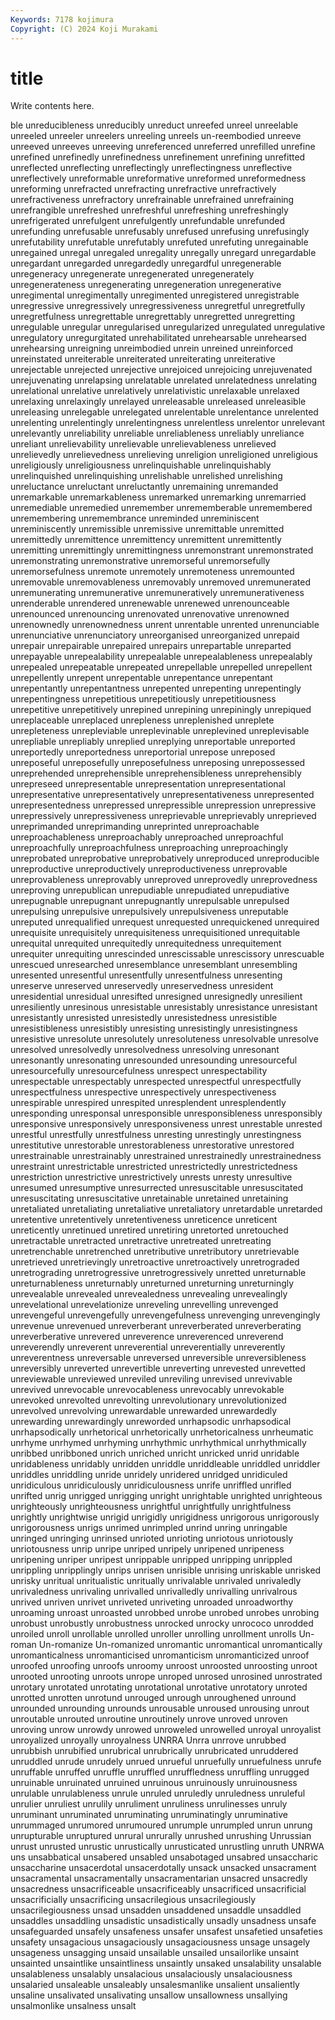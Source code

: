 ```yaml
---
Keywords: 7178 kojimura
Copyright: (C) 2024 Koji Murakami
---
```


# title

Write contents here.



ble unreducibleness unreducibly unreduct unreefed unreel unreelable unreeled unreeler unreelers
unreeling unreels un-reembodied unreeve unreeved unreeves unreeving unreferenced unreferred unrefilled
unrefine unrefined unrefinedly unrefinedness unrefinement unrefining unrefitted unreflected unreflecting unreflectingly
unreflectingness unreflective unreflectively unreformable unreformative unreformed unreformedness unreforming unrefracted unrefracting
unrefractive unrefractively unrefractiveness unrefractory unrefrainable unrefrained unrefraining unrefrangible unrefreshed unrefreshful
unrefreshing unrefreshingly unrefrigerated unrefulgent unrefulgently unrefundable unrefunded unrefunding unrefusable unrefusably
unrefused unrefusing unrefusingly unrefutability unrefutable unrefutably unrefuted unrefuting unregainable unregained
unregal unregaled unregality unregally unregard unregardable unregardant unregarded unregardedly unregardful
unregenerable unregeneracy unregenerate unregenerated unregenerately unregenerateness unregenerating unregeneration unregenerative unregimental
unregimentally unregimented unregistered unregistrable unregressive unregressively unregressiveness unregretful unregretfully unregretfulness
unregrettable unregrettably unregretted unregretting unregulable unregular unregularised unregularized unregulated unregulative
unregulatory unregurgitated unrehabilitated unrehearsable unrehearsed unrehearsing unreigning unreimbodied unrein unreined
unreinforced unreinstated unreiterable unreiterated unreiterating unreiterative unrejectable unrejected unrejective unrejoiced
unrejoicing unrejuvenated unrejuvenating unrelapsing unrelatable unrelated unrelatedness unrelating unrelational unrelative
unrelatively unrelativistic unrelaxable unrelaxed unrelaxing unrelaxingly unrelayed unreleasable unreleased unreleasible
unreleasing unrelegable unrelegated unrelentable unrelentance unrelented unrelenting unrelentingly unrelentingness unrelentless
unrelentor unrelevant unrelevantly unreliability unreliable unreliableness unreliably unreliance unreliant unrelievability
unrelievable unrelievableness unrelieved unrelievedly unrelievedness unrelieving unreligion unreligioned unreligious unreligiously
unreligiousness unrelinquishable unrelinquishably unrelinquished unrelinquishing unrelishable unrelished unrelishing unreluctance unreluctant
unreluctantly unremaining unremanded unremarkable unremarkableness unremarked unremarking unremarried unremediable unremedied
unremember unrememberable unremembered unremembering unremembrance unreminded unreminiscent unreminiscently unremissible unremissive
unremittable unremitted unremittedly unremittence unremittency unremittent unremittently unremitting unremittingly unremittingness
unremonstrant unremonstrated unremonstrating unremonstrative unremorseful unremorsefully unremorsefulness unremote unremotely unremoteness
unremounted unremovable unremovableness unremovably unremoved unremunerated unremunerating unremunerative unremuneratively unremunerativeness
unrenderable unrendered unrenewable unrenewed unrenounceable unrenounced unrenouncing unrenovated unrenovative unrenowned
unrenownedly unrenownedness unrent unrentable unrented unrenunciable unrenunciative unrenunciatory unreorganised unreorganized
unrepaid unrepair unrepairable unrepaired unrepairs unrepartable unreparted unrepayable unrepealability unrepealable
unrepealableness unrepealably unrepealed unrepeatable unrepeated unrepellable unrepelled unrepellent unrepellently unrepent
unrepentable unrepentance unrepentant unrepentantly unrepentantness unrepented unrepenting unrepentingly unrepentingness unrepetitious
unrepetitiously unrepetitiousness unrepetitive unrepetitively unrepined unrepining unrepiningly unrepiqued unreplaceable unreplaced
unrepleness unreplenished unreplete unrepleteness unrepleviable unreplevinable unreplevined unreplevisable unrepliable unrepliably
unreplied unreplying unreportable unreported unreportedly unreportedness unreportorial unrepose unreposed unreposeful
unreposefully unreposefulness unreposing unrepossessed unreprehended unreprehensible unreprehensibleness unreprehensibly unrepreseed unrepresentable
unrepresentation unrepresentational unrepresentative unrepresentatively unrepresentativeness unrepresented unrepresentedness unrepressed unrepressible unrepression
unrepressive unrepressively unrepressiveness unreprievable unreprievably unreprieved unreprimanded unreprimanding unreprinted unreproachable
unreproachableness unreproachably unreproached unreproachful unreproachfully unreproachfulness unreproaching unreproachingly unreprobated unreprobative
unreprobatively unreproduced unreproducible unreproductive unreproductively unreproductiveness unreprovable unreprovableness unreprovably unreproved
unreprovedly unreprovedness unreproving unrepublican unrepudiable unrepudiated unrepudiative unrepugnable unrepugnant unrepugnantly
unrepulsable unrepulsed unrepulsing unrepulsive unrepulsively unrepulsiveness unreputable unreputed unrequalified unrequest
unrequested unrequickened unrequired unrequisite unrequisitely unrequisiteness unrequisitioned unrequitable unrequital unrequited
unrequitedly unrequitedness unrequitement unrequiter unrequiting unrescinded unrescissable unrescissory unrescuable unrescued
unresearched unresemblance unresemblant unresembling unresented unresentful unresentfully unresentfulness unresenting unreserve
unreserved unreservedly unreservedness unresident unresidential unresidual unresifted unresigned unresignedly unresilient
unresiliently unresinous unresistable unresistably unresistance unresistant unresistantly unresisted unresistedly unresistedness
unresistible unresistibleness unresistibly unresisting unresistingly unresistingness unresistive unresolute unresolutely unresoluteness
unresolvable unresolve unresolved unresolvedly unresolvedness unresolving unresonant unresonantly unresonating unresounded
unresounding unresourceful unresourcefully unresourcefulness unrespect unrespectability unrespectable unrespectably unrespected unrespectful
unrespectfully unrespectfulness unrespective unrespectively unrespectiveness unrespirable unrespired unrespited unresplendent unresplendently
unresponding unresponsal unresponsible unresponsibleness unresponsibly unresponsive unresponsively unresponsiveness unrest unrestable
unrested unrestful unrestfully unrestfulness unresting unrestingly unrestingness unrestitutive unrestorable unrestorableness
unrestorative unrestored unrestrainable unrestrainably unrestrained unrestrainedly unrestrainedness unrestraint unrestrictable unrestricted
unrestrictedly unrestrictedness unrestriction unrestrictive unrestrictively unrests unresty unresultive unresumed unresumptive
unresurrected unresuscitable unresuscitated unresuscitating unresuscitative unretainable unretained unretaining unretaliated unretaliating
unretaliative unretaliatory unretardable unretarded unretentive unretentively unretentiveness unreticence unreticent unreticently
unretinued unretired unretiring unretorted unretouched unretractable unretracted unretractive unretreated unretreating
unretrenchable unretrenched unretributive unretributory unretrievable unretrieved unretrievingly unretroactive unretroactively unretrograded
unretrograding unretrogressive unretrogressively unretted unreturnable unreturnableness unreturnably unreturned unreturning unreturningly
unrevealable unrevealed unrevealedness unrevealing unrevealingly unrevelational unrevelationize unreveling unrevelling unrevenged
unrevengeful unrevengefully unrevengefulness unrevenging unrevengingly unrevenue unrevenued unreverberant unreverberated unreverberating
unreverberative unrevered unreverence unreverenced unreverend unreverendly unreverent unreverential unreverentially unreverently
unreverentness unreversable unreversed unreversible unreversibleness unreversibly unreverted unrevertible unreverting unrevested
unrevetted unreviewable unreviewed unreviled unreviling unrevised unrevivable unrevived unrevocable unrevocableness
unrevocably unrevokable unrevoked unrevolted unrevolting unrevolutionary unrevolutionized unrevolved unrevolving unrewardable
unrewarded unrewardedly unrewarding unrewardingly unreworded unrhapsodic unrhapsodical unrhapsodically unrhetorical unrhetorically
unrhetoricalness unrheumatic unrhyme unrhymed unrhyming unrhythmic unrhythmical unrhythmically unribbed unribboned
unrich unriched unricht unricked unrid unridable unridableness unridably unridden unriddle
unriddleable unriddled unriddler unriddles unriddling unride unridely unridered unridged unridiculed
unridiculous unridiculously unridiculousness unrife unriffled unrifled unrifted unrig unrigged unrigging
unright unrightable unrighted unrighteous unrighteously unrighteousness unrightful unrightfully unrightfulness unrightly
unrightwise unrigid unrigidly unrigidness unrigorous unrigorously unrigorousness unrigs unrimed unrimpled
unrind unring unringable unringed unringing unrinsed unrioted unrioting unriotous unriotously
unriotousness unrip unripe unriped unripely unripened unripeness unripening unriper unripest
unrippable unripped unripping unrippled unrippling unripplingly unrips unrisen unrisible unrising
unriskable unrisked unrisky unritual unritualistic unritually unrivalable unrivaled unrivaledly unrivaledness
unrivaling unrivalled unrivalledly unrivalling unrivalrous unrived unriven unrivet unriveted unriveting
unroaded unroadworthy unroaming unroast unroasted unrobbed unrobe unrobed unrobes unrobing
unrobust unrobustly unrobustness unrocked unrocky unrococo unrodded unroiled unroll unrollable
unrolled unroller unrolling unrollment unrolls Un-roman Un-romanize Un-romanized unromantic unromantical
unromantically unromanticalness unromanticised unromanticism unromanticized unroof unroofed unroofing unroofs unroomy
unroost unroosted unroosting unroot unrooted unrooting unroots unrope unroped unrosed
unrosined unrostrated unrotary unrotated unrotating unrotational unrotative unrotatory unroted unrotted
unrotten unrotund unrouged unrough unroughened unround unrounded unrounding unrounds unrousable
unroused unrousing unrout unroutable unrouted unroutine unroutinely unrove unroved unroven
unroving unrow unrowdy unrowed unroweled unrowelled unroyal unroyalist unroyalized unroyally
unroyalness UNRRA Unrra unrrove unrubbed unrubbish unrubified unrubrical unrubrically unrubricated
unruddered unruddled unrude unrudely unrued unrueful unruefully unruefulness unrufe unruffable
unruffed unruffle unruffled unruffledness unruffling unrugged unruinable unruinated unruined unruinous
unruinously unruinousness unrulable unrulableness unrule unruled unruledly unruledness unruleful unrulier
unruliest unrulily unruliment unruliness unrulinesses unruly unruminant unruminated unruminating unruminatingly
unruminative unrummaged unrumored unrumoured unrumple unrumpled unrun unrung unrupturable unruptured
unrural unrurally unrushed unrushing Unrussian unrust unrusted unrustic unrustically unrusticated
unrustling unruth UNRWA uns unsabbatical unsabered unsabled unsabotaged unsabred unsaccharic
unsaccharine unsacerdotal unsacerdotally unsack unsacked unsacrament unsacramental unsacramentally unsacramentarian unsacred
unsacredly unsacredness unsacrificeable unsacrificeably unsacrificed unsacrificial unsacrificially unsacrificing unsacrilegious unsacrilegiously
unsacrilegiousness unsad unsadden unsaddened unsaddle unsaddled unsaddles unsaddling unsadistic unsadistically
unsadly unsadness unsafe unsafeguarded unsafely unsafeness unsafer unsafest unsafetied unsafeties
unsafety unsagacious unsagaciously unsagaciousness unsage unsagely unsageness unsagging unsaid unsailable
unsailed unsailorlike unsaint unsainted unsaintlike unsaintliness unsaintly unsaked unsalability unsalable
unsalableness unsalably unsalacious unsalaciously unsalaciousness unsalaried unsaleable unsaleably unsalesmanlike unsalient
unsaliently unsaline unsalivated unsalivating unsallow unsallowness unsallying unsalmonlike unsalness unsalt
